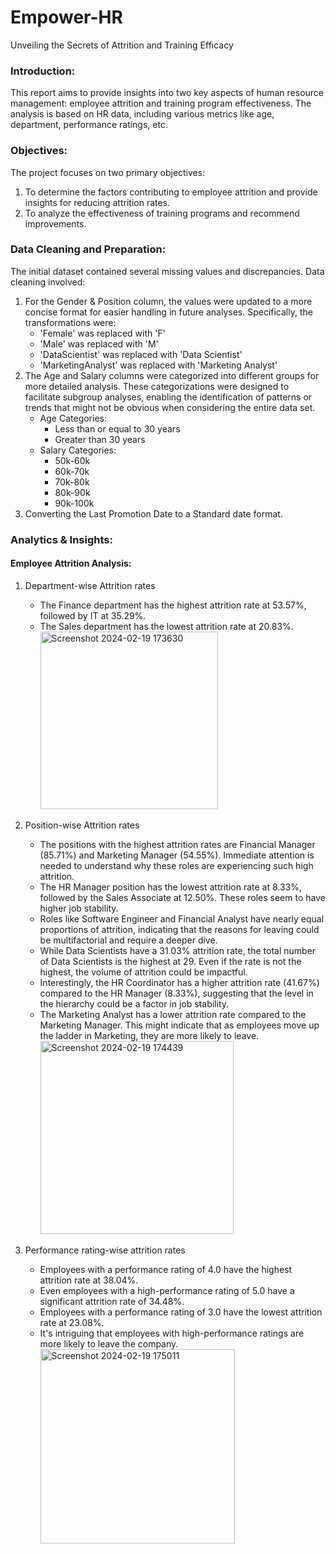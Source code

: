 # Empower-HR
Unveiling the Secrets of Attrition and Training Efficacy

### Introduction:
This report aims to provide insights into two key aspects of human resource management: employee attrition and training program effectiveness. The analysis is based on HR data, including various metrics like age, department, performance ratings, etc.

### Objectives:
The project focuses on two primary objectives:
  1. To determine the factors contributing to employee attrition and provide insights for reducing attrition rates.
  2. To analyze the effectiveness of training programs and recommend improvements.

### Data Cleaning and Preparation: 
The initial dataset contained several missing values and discrepancies. Data cleaning involved:
  1. For the Gender & Position column, the values were updated to a more concise format for easier handling in future analyses. Specifically, the transformations were:
     - 'Female' was replaced with 'F'
     - 'Male' was replaced with 'M'
     - 'DataScientist' was replaced with 'Data Scientist'
     - 'MarketingAnalyst' was replaced with 'Marketing Analyst'
  2. The Age and Salary columns were categorized into different groups for more detailed analysis. These categorizations were designed to facilitate subgroup analyses, enabling the identification of patterns or trends that might not be obvious when considering the entire data set.
     - Age Categories:
         - Less than or equal to 30 years
         - Greater than 30 years
     - Salary Categories:
         - 50k-60k
         - 60k-70k
         - 70k-80k
         - 80k-90k
         - 90k-100k
  3. Converting the Last Promotion Date to a Standard date format.

### Analytics & Insights:

#### Employee Attrition Analysis:
  1. Department-wise Attrition rates

     - The Finance department has the highest attrition rate at 53.57%, followed by IT at 35.29%.
     - The Sales department has the lowest attrition rate at 20.83%.
       <img width="284" alt="Screenshot 2024-02-19 173630" src="https://github.com/aanchals14/Empower-HR/assets/131793044/72c7db5a-d952-4a0d-8e5d-db0c385a0d3b">

  2. Position-wise Attrition rates

     - The positions with the highest attrition rates are Financial Manager (85.71%) and Marketing Manager (54.55%). Immediate attention is needed to understand why these roles are experiencing such high attrition.
     - The HR Manager position has the lowest attrition rate at 8.33%, followed by the Sales Associate at 12.50%. These roles seem to have higher job stability.
     - Roles like Software Engineer and Financial Analyst have nearly equal proportions of attrition, indicating that the reasons for leaving could be multifactorial and require a deeper dive.
     - While Data Scientists have a 31.03% attrition rate, the total number of Data Scientists is the highest at 29. Even if the rate is not the highest, the volume of attrition could be impactful.
     - Interestingly, the HR Coordinator has a higher attrition rate (41.67%) compared to the HR Manager (8.33%), suggesting that the level in the hierarchy could be a factor in job stability.
     - The Marketing Analyst has a lower attrition rate compared to the Marketing Manager. This might indicate that as employees move up the ladder in Marketing, they are more likely to leave.
       <img width="309" alt="Screenshot 2024-02-19 174439" src="https://github.com/aanchals14/Empower-HR/assets/131793044/cdaa66f3-f5fc-452b-a652-84b1664233cf">


  3. Performance rating-wise attrition rates
     - Employees with a performance rating of 4.0 have the highest attrition rate at 38.04%.
     - Even employees with a high-performance rating of 5.0 have a significant attrition rate of 34.48%.
     - Employees with a performance rating of 3.0 have the lowest attrition rate at 23.08%.
     - It's intriguing that employees with high-performance ratings are more likely to leave the company.
       <img width="311" alt="Screenshot 2024-02-19 175011" src="https://github.com/aanchals14/Empower-HR/assets/131793044/e4d73e30-e62c-4e72-8eae-8e75ce6fb4eb">


